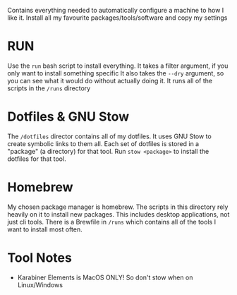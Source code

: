 Contains everything needed to automatically configure a machine to how I like it.
Install all my favourite packages/tools/software and copy my settings

# RUN
Use the `run` bash script to install everything.
It takes a filter argument, if you only want to install something specific
It also takes the `--dry` argument, so you can see what it would do without actually doing it.
It runs all of the scripts in the `/runs` directory

# Dotfiles & GNU Stow
The `/dotfiles` director contains all of my dotfiles. It uses GNU Stow to create symbolic links to them all.
Each set of dotfiles is stored in a "package" (a directory) for that tool. Run `stow <package>` to install the dotfiles for that tool.

# Homebrew
My chosen package manager is homebrew. The scripts in this directory rely heavily on it to install new packages.
This includes desktop applications, not just cli tools.
There is a Brewfile in `/runs` which contains all of the tools I want to install most often.

# Tool Notes
- Karabiner Elements is MacOS ONLY! So don't stow when on Linux/Windows
